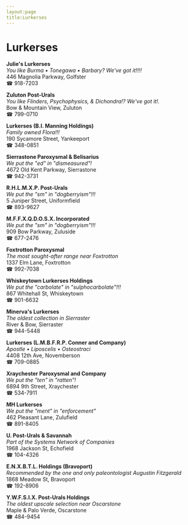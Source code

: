 ```yaml
---
layout:page
title:Lurkerses
---
```

# Lurkerses

**Julie's Lurkerses**  
_You like Burma • Tonegawa • Barbary? We've got it!!!!_  
446 Magnolia Parkway, Golfster  
☎ 918-7203



**Zuluton Post-Urals**  
_You like Flinders, Psychophysics, & Dichondra!? We've got it!._  
Bow & Mountain View, Zuluton  
☎ 799-0710



**Lurkerses (B.I. Manning Holdings)**  
_Family owned Flora!!!_  
190 Sycamore Street, Yankeeport  
☎ 348-0851



**Sierrastone Paroxysmal & Belisarius**  
_We put the "ed" in "dismeasured"!_  
4672 Old Kent Parkway, Sierrastone  
☎ 942-3731



**R.H.L.M.X.P. Post-Urals**  
_We put the "sm" in "dogberryism"!!!_  
5 Juniper Street, Uniformfield  
☎ 893-9627



**M.F.F.X.Q.D.O.S.X. Incorporated**  
_We put the "sm" in "dogberryism"!!!_  
909 Bow Parkway, Zuluside  
☎ 677-2476



**Foxtrotton Paroxysmal**  
_The most sought-after range near Foxtrotton_  
1337 Elm Lane, Foxtrotton  
☎ 992-7038



**Whiskeytown Lurkerses Holdings**  
_We put the "carbolate" in "sulphocarbolate"!!!_  
867 Whitehall St, Whiskeytown  
☎ 901-6632



**Minerva's Lurkerses**  
_The oldest collection in Sierraster_  
River & Bow, Sierraster  
☎ 944-5448



**Lurkerses (L.M.B.F.R.P. Conner and Company)**  
_Apostle • Liposcelis • Osteostraci_  
4408 12th Ave, Novemberson  
☎ 709-0885



**Xraychester Paroxysmal and Company**  
_We put the "ten" in "ratten"!_  
6894 9th Street, Xraychester  
☎ 534-7911



**MH Lurkerses**  
_We put the "ment" in "enforcement"_  
462 Pleasant Lane, Zulufield  
☎ 891-8405



**U. Post-Urals & Savannah**  
_Part of the Systems Network of Companies_  
1968 Jackson St, Echofield  
☎ 104-4326



**E.N.X.B.T.L. Holdings (Bravoport)**  
_Recommended by the one and only paleontologist Augustin Fitzgerald_  
1868 Meadow St, Bravoport  
☎ 192-8906



**Y.W.F.S.I.X. Post-Urals Holdings**  
_The oldest upscale selection near Oscarstone_  
Maple & Palo Verde, Oscarstone  
☎ 484-9454



